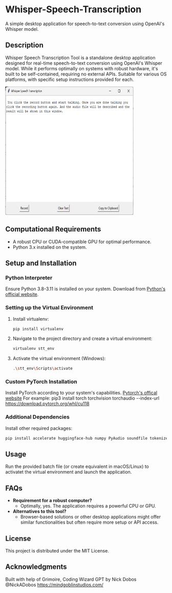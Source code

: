 # Whisper-Speech-Transcription
A simple desktop application for speech-to-text conversion using OpenAI's Whisper model.

## Description
Whisper Speech Transcription Tool is a standalone desktop application designed for real-time speech-to-text conversion using OpenAI's Whisper model. While it performs optimally on systems with robust hardware, it's built to be self-contained, requiring no external APIs. Suitable for various OS platforms, with specific setup instructions provided for each.

<img src="https://github.com/olavl/Whisper-Speech-Transcription/blob/main/screenshot.png" width="400" height="400">


## Computational Requirements
- A robust CPU or CUDA-compatible GPU for optimal performance.
- Python 3.x installed on the system.

## Setup and Installation

### Python Interpreter
Ensure Python 3.8-3.11 is installed on your system. Download from [Python's official website](https://www.python.org/downloads/).

### Setting up the Virtual Environment
1. Install virtualenv:
   ```bash
   pip install virtualenv
   ```
2. Navigate to the project directory and create a virtual environment:
   ```bash
   virtualenv stt_env
   ```
3. Activate the virtual environment (Windows):
   ```bash
   .\stt_env\Scripts\activate
   ```

### Custom PyTorch Installation
Install PyTorch according to your system's capabilities. [Pytorch's offical website](https://pytorch.org/)
For example: pip3 install torch torchvision torchaudio --index-url https://download.pytorch.org/whl/cu118

### Additional Dependencies
Install other required packages:
```bash
pip install accelerate huggingface-hub numpy PyAudio soundfile tokenizers transformers

```

## Usage
Run the provided batch file (or create equivalent in macOS/Linux) to activatet the virtual environment and launch the application.

## FAQs
- **Requirement for a robust computer?**
  - Optimally, yes. The application requires a powerful CPU or GPU.
- **Alternatives to this tool?**
  - Browser-based solutions or other desktop applications might offer similar functionalities but often require more setup or API access.

## License
This project is distributed under the MIT License.

## Acknowledgments

Built with help of Grimoire, Coding Wizard GPT by Nick Dobos @NickADobos https://mindgoblinstudios.com/

